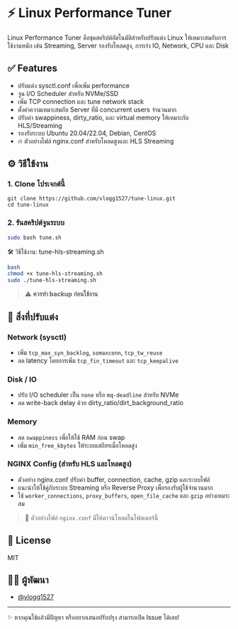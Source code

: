 # ⚡ Linux Performance Tuner

Linux Performance Tuner คือชุดสคริปต์อัตโนมัติสำหรับปรับแต่ง Linux ให้เหมาะสมกับการใช้งานหนัก เช่น Streaming, Server รองรับโหลดสูง, การเร่ง IO, Network, CPU และ Disk

## ✅ Features

- ปรับแต่ง sysctl.conf เพื่อเพิ่ม performance
- จูน I/O Scheduler สำหรับ NVMe/SSD
- เพิ่ม TCP connection และ tune network stack
- ตั้งค่าความเหมาะสมกับ Server ที่มี concurrent users จำนวนมาก
- ปรับค่า swappiness, dirty_ratio, และ virtual memory ให้เหมาะกับ HLS/Streaming
- รองรับระบบ Ubuntu 20.04/22.04, Debian, CentOS
- 🔥 ตัวอย่างไฟล์ nginx.conf สำหรับโหลดสูงและ HLS Streaming

## ⚙️ วิธีใช้งาน

### 1. Clone โปรเจกต์นี้
```
git clone https://github.com/vlogg1527/tune-linux.git
cd tune-linux
```

### 2. รันสคริปต์จูนระบบ
```bash
sudo bash tune.sh
```



🛠 วิธีใช้งาน: tune-hls-streaming.sh
```bash
bash
chmod +x tune-hls-streaming.sh
sudo ./tune-hls-streaming.sh
```


> ⚠️ **ควรทำ backup ก่อนใช้งาน**

## 🧠 สิ่งที่ปรับแต่ง

### Network (sysctl)
- เพิ่ม `tcp_max_syn_backlog`, `somaxconn`, `tcp_tw_reuse`
- ลด latency โดยการเพิ่ม `tcp_fin_timeout` และ `tcp_keepalive`

### Disk / IO
- ปรับ I/O scheduler เป็น `none` หรือ `mq-deadline` สำหรับ NVMe
- ลด write-back delay ด้วย dirty_ratio/dirt_background_ratio

### Memory
- ลด `swappiness` เพื่อให้ใช้ RAM ก่อน swap
- เพิ่ม `min_free_kbytes` ให้ระบบเสถียรเมื่อโหลดสูง

### NGINX Config (สำหรับ HLS และโหลดสูง)
- ตัวอย่าง nginx.conf ปรับค่า buffer, connection, cache, gzip และระบบไฟล์
- แนะนำให้ใช้คู่กับระบบ Streaming หรือ Reverse Proxy เพื่อรองรับผู้ใช้จำนวนมาก
- ใช้ `worker_connections`, `proxy_buffers`, `open_file_cache` และ `gzip` อย่างเหมาะสม

> 🔧 ตัวอย่างไฟล์ `nginx.conf` มีให้ดาวน์โหลดในโฟลเดอร์นี้

## 📄 License

MIT

## 🙋‍♂️ ผู้พัฒนา

- [@vlogg1527](https://github.com/vlogg1527)

---

✨ หากคุณใช้แล้วมีปัญหา หรืออยากเสนอปรับปรุง สามารถเปิด Issue ได้เลย!
